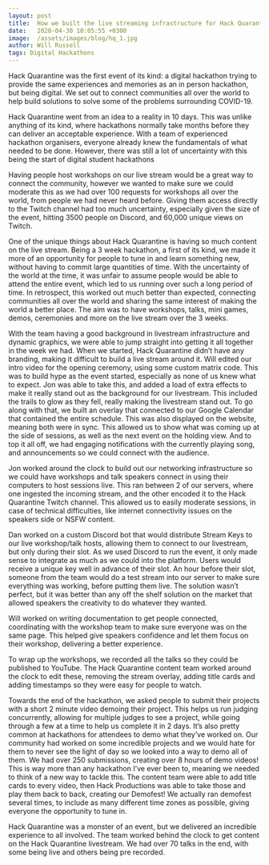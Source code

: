 ```yaml
---
layout: post
title:  How we built the live streaming infrastructure for Hack Quarantine in 10 days
date:   2020-04-30 10:05:55 +0300
image:  /assets/images/blog/hq_1.jpg
author: Will Russell
tags: Digital Hackathons
---
```


Hack Quarantine was the first event of its kind: a digital hackathon trying to provide the same experiences and memories as an in person hackathon, but being digital. We set out to connect communities all over the world to help build solutions to solve some of the problems surrounding COVID-19.

Hack Quarantine went from an idea to a reality in 10 days. This was unlike anything of its kind, where hackathons normally take months before they can deliver an acceptable experience. With a team of experienced hackathon organisers, everyone already knew the fundamentals of what needed to be done. However, there was still a lot of uncertainty with this being the start of digital student hackathons

Having people host workshops on our live stream would be a great way to connect the community, however we wanted to make sure we could moderate this as we had over 100 requests for workshops all over the world, from people we had never heard before. Giving them access directly to the Twitch channel had too much uncertainty, especially given the size of the event, hitting 3500 people on Discord, and 60,000 unique views on Twitch.

One of the unique things about Hack Quarantine is having so much content on the live stream. Being a 3 week hackathon, a first of its kind, we made it more of an opportunity for people to tune in and learn something new, without having to commit large quantities of time. With the uncertainty of the world at the time, it was unfair to assume people would be able to attend the entire event, which led to us running over such a long period of time. In retrospect, this worked out much better than expected, connecting communities all over the world and sharing the same interest of making the world a better place. The aim was to have workshops, talks, mini games, demos, ceremonies and more on the live stream over the 3 weeks.

With the team having a good background in livestream infrastructure and dynamic graphics, we were able to jump straight into getting it all together in the week we had. When we started, Hack Quarantine didn’t have any branding, making it difficult to build a live stream around it. Will edited our intro video for the opening ceremony, using some custom matrix code. This was to build hype as the event started, especially as none of us knew what to expect. Jon was able to take this, and added a load of extra effects to make it really stand out as the background for our livestream. This included the trails to glow as they fell, really making the livestream stand out. To go along with that, we built an overlay that connected to our Google Calendar that contained the entire schedule. This was also displayed on the website, meaning both were in sync. This allowed us to show what was coming up at the side of sessions, as well as the next event on the holding view. And to top it all off, we had engaging notifications with the currently playing song, and announcements so we could connect with the audience.

Jon worked around the clock to build out our networking infrastructure so we could have workshops and talk speakers connect in using their computers to host sessions live. This ran between 2 of our servers, where one ingested the incoming stream, and the other encoded it to the Hack Quarantine Twitch channel. This allowed us to easily moderate sessions, in case of technical difficulties, like internet connectivity issues on the speakers side or NSFW content.

Dan worked on a custom Discord bot that would distribute Stream Keys to our live workshop/talk hosts, allowing them to connect to our livestream, but only during their slot. As we used Discord to run the event, it only made sense to integrate as much as we could into the platform. Users would receive a unique key well in advance of their slot. An hour before their slot, someone from the team would do a test stream into our server to make sure everything was working, before putting them live. The solution wasn’t perfect, but it was better than any off the shelf solution on the market that allowed speakers the creativity to do whatever they wanted.

Will worked on writing documentation to get people connected, coordinating with the workshop team to make sure everyone was on the same page. This helped give speakers confidence and let them focus on their workshop, delivering a better experience.

To wrap up the workshops, we recorded all the talks so they could be published to YouTube. The Hack Quarantine content team worked around the clock to edit these, removing the stream overlay, adding title cards and adding timestamps so they were easy for people to watch.

Towards the end of the hackathon, we asked people to submit their projects with a short 2 minute video demoing their project. This helps us run judging concurrently, allowing for multiple judges to see a project, while going through a few at a time to help us complete it in 2 days. It’s also pretty common at hackathons for attendees to demo what they’ve worked on. Our community had worked on some incredible projects and we would hate for them to never see the light of day so we looked into a way to demo all of them. We had over 250 submissions, creating over 8 hours of demo videos! This is way more than any hackathon I’ve ever been to, meaning we needed to think of a new way to tackle this. The content team were able to add title cards to every video, then Hack Productions was able to take those and play them back to back, creating our Demofest! We actually ran demofest several times, to include as many different time zones as possible, giving everyone the opportunity to tune in.

Hack Quarantine was a monster of an event, but we delivered an incredible experience to all involved. The team worked behind the clock to get content on the Hack Quarantine livestream. We had over 70 talks in the end, with some being live and others being pre recorded.
